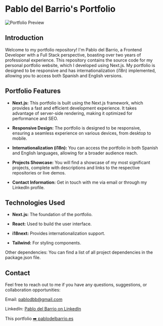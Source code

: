 # Pablo del Barrio's Portfolio

![Portfolio Preview](https://res.cloudinary.com/getoutbcn/image/upload/v1697719432/portfolio/portfoliomockupmobile2_jqe0ok.png)

## Introduction

Welcome to my portfolio repository! I'm Pablo del Barrio, a Frontend Developer with a Full Stack perspective, boasting over two years of professional experience. This repository contains the source code for my personal portfolio website, which I developed using Next.js. My portfolio is designed to be responsive and has internationalization (i18n) implemented, allowing you to access both Spanish and English versions.

## Portfolio Features

- **Next.js:** This portfolio is built using the Next.js framework, which provides a fast and efficient development experience. It takes advantage of server-side rendering, making it optimized for performance and SEO.

- **Responsive Design:** The portfolio is designed to be responsive, ensuring a seamless experience on various devices, from desktop to mobile.

- **Internationalization (i18n):** You can access the portfolio in both Spanish and English languages, allowing for a broader audience reach.

- **Projects Showcase:** You will find a showcase of my most significant projects, complete with descriptions and links to the respective repositories or live demos.

- **Contact Information:** Get in touch with me via email or through my LinkedIn profile.

## Technologies Used

- **Next.js:** The foundation of the portfolio.

- **React:** Used to build the user interface.

- **i18next:** Provides internationalization support.

- **Tailwind:** For styling components.

Other dependencies: You can find a list of all project dependencies in the package.json file.

## Contact

Feel free to reach out to me if you have any questions, suggestions, or collaboration opportunities:

Email: pablodbb@gmail.com

LinkedIn: [Pablo del Barrio on LinkedIn](https://www.linkedin.com/in/pablo-del-barrio/)

This portfolio [➡️ pablodelbarrio.es](https://www.pablodelbarrio.es/)
